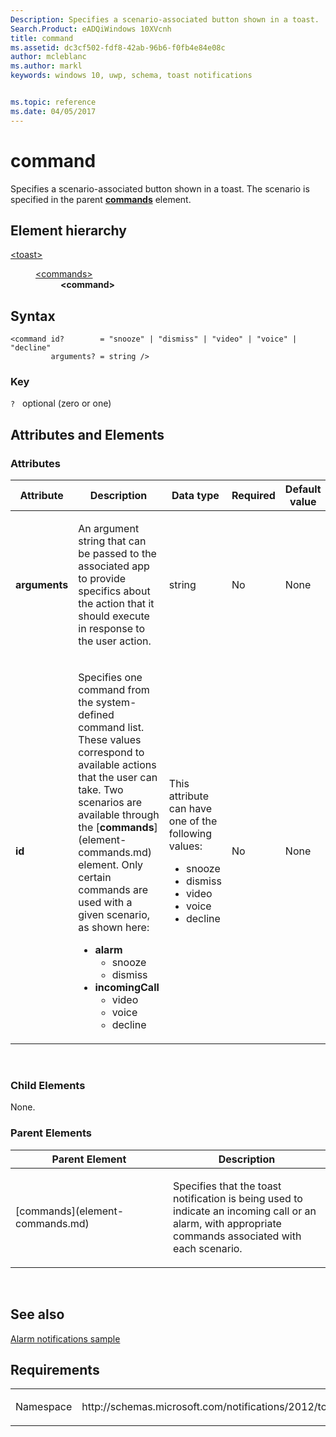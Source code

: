 ```yaml
---
Description: Specifies a scenario-associated button shown in a toast. 
Search.Product: eADQiWindows 10XVcnh
title: command
ms.assetid: dc3cf502-fdf8-42ab-96b6-f0fb4e84e08c
author: mcleblanc
ms.author: markl
keywords: windows 10, uwp, schema, toast notifications


ms.topic: reference
ms.date: 04/05/2017
---
```


# command




Specifies a scenario-associated button shown in a toast. The scenario is specified in the parent [**commands**](element-commands.md) element.

## Element hierarchy

<dl>
<dt><a href="element-toast.md">&lt;toast&gt;</a></dt>
<dd>
<dl>
<dt><a href="element-commands.md">&lt;commands&gt;</a></dt>
<dd><b>&lt;command&gt;</b></dd>
</dl>
</dd>
</dl>

## Syntax

``` syntax
<command id?        = "snooze" | "dismiss" | "video" | "voice" | "decline"
         arguments? = string />
```

### Key

`?`   optional (zero or one)

## Attributes and Elements


### Attributes

<table>
<colgroup>
<col width="20%" />
<col width="20%" />
<col width="20%" />
<col width="20%" />
<col width="20%" />
</colgroup>
<thead>
<tr class="header">
<th>Attribute</th>
<th>Description</th>
<th>Data type</th>
<th>Required</th>
<th>Default value</th>
</tr>
</thead>
<tbody>
<tr class="odd">
<td><strong>arguments</strong></td>
<td><p>An argument string that can be passed to the associated app to provide specifics about the action that it should execute in response to the user action.</p></td>
<td>string</td>
<td>No</td>
<td>None</td>
</tr>
<tr class="even">
<td><strong>id</strong></td>
<td><p>Specifies one command from the system-defined command list. These values correspond to available actions that the user can take. Two scenarios are available through the [<strong>commands</strong>](element-commands.md) element. Only certain commands are used with a given scenario, as shown here:</p>
<ul>
<li><strong>alarm</strong>
<ul>
<li>snooze</li>
<li>dismiss</li>
</ul></li>
<li><strong>incomingCall</strong>
<ul>
<li>video</li>
<li>voice</li>
<li>decline</li>
</ul></li>
</ul></td>
<td><p>This attribute can have one of the following values:</p>
<ul>
<li>snooze</li>
<li>dismiss</li>
<li>video</li>
<li>voice</li>
<li>decline</li>
</ul></td>
<td>No</td>
<td>None</td>
</tr>
</tbody>
</table>

 

### Child Elements

None.

### Parent Elements

<table>
<colgroup>
<col width="50%" />
<col width="50%" />
</colgroup>
<thead>
<tr class="header">
<th>Parent Element</th>
<th>Description</th>
</tr>
</thead>
<tbody>
<tr class="odd">
<td>[commands](element-commands.md)</td>
<td><p>Specifies that the toast notification is being used to indicate an incoming call or an alarm, with appropriate commands associated with each scenario.</p></td>
</tr>
</tbody>
</table>

 

## See also


[Alarm notifications sample](http://go.microsoft.com/fwlink/p/?linkid=310148)

## Requirements

<table>
<colgroup>
<col width="50%" />
<col width="50%" />
</colgroup>
<tbody>
<tr class="odd">
<td><p>Namespace</p></td>
<td><p>http://schemas.microsoft.com/notifications/2012/toast.xsd</p></td>
</tr>
</tbody>
</table>

 

 



